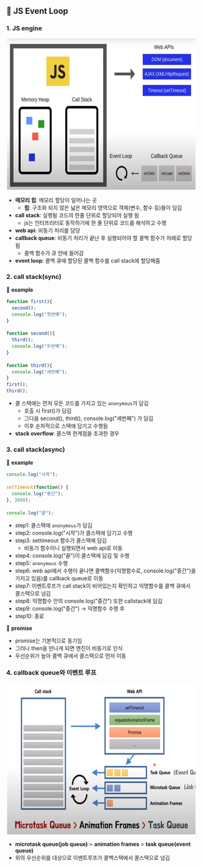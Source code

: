 ## 📍 JS Event Loop



### 1. JS engine

<p align="center"><img src="https://github.com/sigirace/page-images/blob/main/dev/js/js_engine.png?raw=true" width="500" height="400"></p>

- **메모리 힙**: 메모리 할당이 일어나는 곳
  - **힙**: 구조화 되지 않은 넓은 메모리 영역으로 객체(변수, 함수 등)들이 담김
- **call stack**: 실행될 코드의 한줄 단위로 할당되어 실행 됨
  - js는 인터프리터로 동작하기에 한 줄 단위로 코드를 해석하고 수행
- **web api**: 비동기 처리를 담당
- **callback queue**: 비동기 처리가 끝난 후 실행되어야 할 콜백 함수가 차례로 할당 됨
  - 콜백 함수가 큐 안에 들어감
- **event loop**: 콜백 큐에 할당된 콜백 함수를 call stack에 할당해줌

### 2. call stack(sync)

📒 **example**

```js
function first(){
  second();
  console.log("첫번째");
}

function second(){
  third();
  console.log("두번째");
}

function third(){
  console.log("세번째");
}
first();
third();
```

- 콜 스택에는 먼저 모든 코드를 가지고 있는 `anonymous`가 담김
  - 호출 시 first()가 담김
  - 그다음 second(), third(), console.log("세번째") 가 담김
  - 이후 순차적으로 스택에 담기고 수행됨
- **stack overflow**: 콜스택 한계점을 초과한 경우

### 3. call stack(async)

📒 **example**

```js
console.log("시작");

setTimeout(function() {
  console.log("중간");
}, 3000);

console.log("끝");
```

- step1: 콜스택에 `anonymous`가 담김
- step2: console.log("시작")가 콜스택에 담기고 수행
- step3: settimeout 함수가 콜스택에 담김
  - 비동기 함수이니 실행되면서 web api로 이동
- step4: console.log("끝")이 콜스택에 담김 및 수행
- step5: `anonymous` 수행
- step6: web api에서 수행이 끝나면 콜백함수(익명함수로, console.log("중간")을 가지고 있음)를 callback queue로 이동
- step7: 이벤트루프가 call stack이 비어있는지 확인하고 익명함수를 콜백 큐에서 콜스택으로 넘김
- step8: 익명함수 안의 console.log("중간") 또한 callstack에 담김
- step9:  console.log("중간") -> 익명함수 수행 후
- step10: 종료

📌 **promise**

- promise는 기본적으로 동기임
- 그러나 then을 만나게 되면 엔진이 비동기로 인식
- 우선순위가 높아 콜백 큐에서 콜스택으로 먼저 이동

### 4. callback queue와 이벤트 루프

<p align="center"><img src="https://github.com/sigirace/page-images/blob/main/dev/js/callback_queue.png?raw=true" width="500" height="400"></p>

- **microtask queue(job queue)** > **animation frames** > **task queue(event queue)**
- 위의 우선순위를 대상으로 이벤트루프가 콜백스택에서 콜스택으로 넘김

